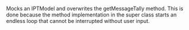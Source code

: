 Mocks an IPTModel and overwrites the getMessageTally method. This is done because the  method implementation in the super class starts an endless loop that cannot be interrupted without user input.